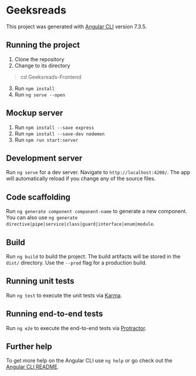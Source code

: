 # Geeksreads

This project was generated with [Angular CLI](https://github.com/angular/angular-cli) version 7.3.5.

## Running the project

1. Clone the repository
2. Change to its directory
> cd Geeksreads-Frontend
3. Run `npm install`
4. Run `ng serve --open`

## Mockup server
1. Run `npm install --save express`
2. Run `npm install --save-dev nodemon`
3. Run `npm run start:server`

## Development server

Run `ng serve` for a dev server. Navigate to `http://localhost:4200/`. The app will automatically reload if you change any of the source files.

## Code scaffolding

Run `ng generate component component-name` to generate a new component. You can also use `ng generate directive|pipe|service|class|guard|interface|enum|module`.

## Build

Run `ng build` to build the project. The build artifacts will be stored in the `dist/` directory. Use the `--prod` flag for a production build.

## Running unit tests

Run `ng test` to execute the unit tests via [Karma](https://karma-runner.github.io).

## Running end-to-end tests

Run `ng e2e` to execute the end-to-end tests via [Protractor](http://www.protractortest.org/).

## Further help

To get more help on the Angular CLI use `ng help` or go check out the [Angular CLI README](https://github.com/angular/angular-cli/blob/master/README.md).
